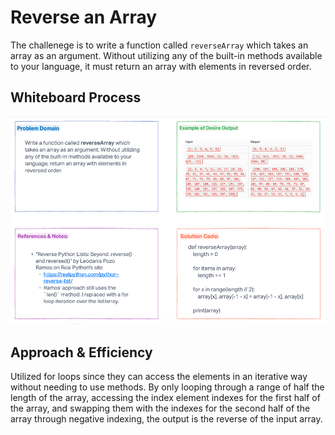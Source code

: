 # Reverse an Array

The challenege is to write a function called `reverseArray` which takes an array as an argument. Without utilizing any of the built-in methods available to your language, it must return an array with elements in reversed order.

## Whiteboard Process

![Whiteboard Image](array-reverse.png)

## Approach & Efficiency

Utilized for loops since they can access the elements in an iterative way without needing to use methods. By only looping through a range of half the length of the array, accessing the index element indexes for the first half of the array, and swapping them with the indexes for the second half of the array through negative indexing, the output is the reverse of the input array.
